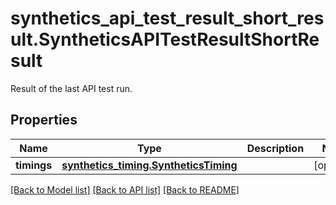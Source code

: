 # synthetics_api_test_result_short_result.SyntheticsAPITestResultShortResult

Result of the last API test run.
## Properties
Name | Type | Description | Notes
------------ | ------------- | ------------- | -------------
**timings** | [**synthetics_timing.SyntheticsTiming**](SyntheticsTiming.md) |  | [optional] 

[[Back to Model list]](README.md#documentation-for-models) [[Back to API list]](README.md#documentation-for-api-endpoints) [[Back to README]](README.md)


